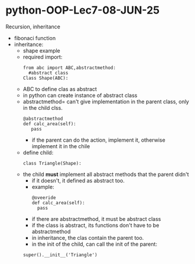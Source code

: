 # python-OOP-Lec7-08-JUN-25
Recursion, inheritance
* fibonaci function
* inheritance:
  * shape example
  * required import:
      ```
      from abc import ABC,abstractmethod:
        #abstract class
      Class Shape(ABC):
      ```
  * ABC to define clas as abstract
  * in python can create instance of abstract class
  * abstractmethod= can't give implementation in the parent class, only in the child clss.
     ```
     @abstractmethod
     def calc_area(self):
        pass
     ```
    * if the parent can do the action, implement it, otherwise implement it in the chile
  * define child:
    ```
    class Triangle(Shape):
    ```
  * the child **must** implement all abstract methods that the parent didn't
    * if it doesn't, it defined as abstract too.
    * example:
      ```
      @oveeride
      def calc_area(self):
        pass
      ```
    * if there are abstractmethod, it must be abstract class
    * if the class is abstract, its functions don't have to be abstractmethod
    * in inheritance, the clas contain the parent too.
    * in the init of the child, can call the init of the parent:
    ```
    super().__init__('Triangle')
    ``` 
